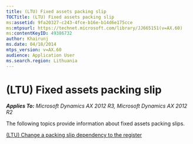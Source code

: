 ```yaml
---
title: (LTU) Fixed assets packing slip
TOCTitle: (LTU) Fixed assets packing slip
ms:assetid: 9fa20327-c243-4fce-b16e-b14d6e175cce
ms:mtpsurl: https://technet.microsoft.com/library/JJ665151(v=AX.60)
ms:contentKeyID: 49386732
author: Khairunj
ms.date: 04/18/2014
mtps_version: v=AX.60
audience: Application User
ms.search.region: Lithuania
---
```


# (LTU) Fixed assets packing slip 


_**Applies To:** Microsoft Dynamics AX 2012 R3, Microsoft Dynamics AX 2012 R2_

The following topics provide information about fixed assets packing slips.

[(LTU) Change a packing slip dependency to the register](ltu-change-a-packing-slip-dependency-to-the-register.md)

  



